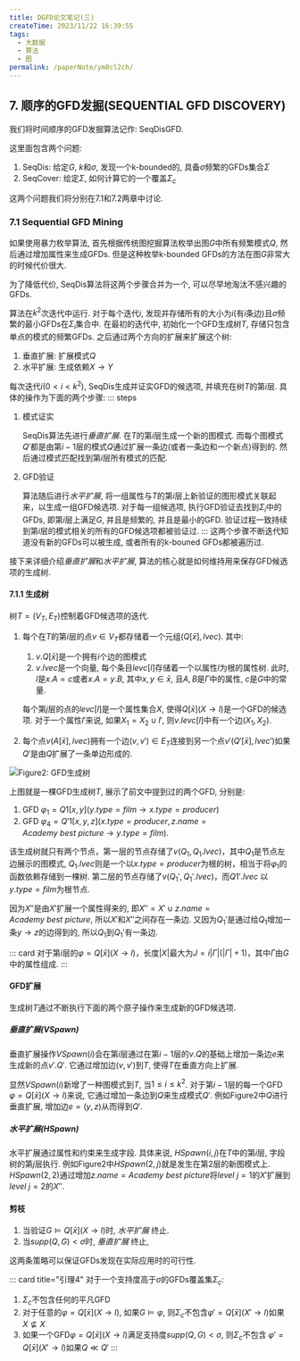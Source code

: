 ```yaml
---
title: DGFD论文笔记(三)
createTime: 2023/11/22 16:39:55
tags:
  - 大数据
  - 算法
  - 图
permalink: /paperNote/ym8cl2ch/
---
```


## 7. 顺序的GFD发掘(SEQUENTIAL GFD DISCOVERY)

我们将时间顺序的GFD发掘算法记作: SeqDisGFD.   

这里面包含两个问题:

1. SeqDis: 给定$G$, $k$和$\sigma$, 发现一个k-bounded的, 具备$\sigma$频繁的GFDs集合$\Sigma$
2. SeqCover: 给定$\Sigma$, 如何计算它的一个覆盖$\Sigma_c$

这两个问题我们将分别在7.1和7.2两章中讨论.

### 7.1 Sequential GFD Mining

如果使用暴力枚举算法, 首先根据传统图挖掘算法枚举出图$G$中所有频繁模式$Q$, 然后通过增加属性来生成GFDs. 但是这种枚举k-bounded GFDs的方法在图$G$非常大的时候代价很大. 

为了降低代价, SeqDis算法将这两个步骤合并为一个, 可以尽早地淘汰不感兴趣的GFDs.

算法在$k^2$次迭代中运行. 对于每个迭代$i$, 发现并存储所有的大小为$i$(有$i$条边)且$\sigma$频繁的最小GFDs在$\Sigma_i$集合中. 在最初的迭代中, 初始化一个GFD生成树$T$, 存储只包含单点的模式的频繁GFDs. 之后通过两个方向的扩展来扩展这个树:

1. 垂直扩展: 扩展模式$Q$ 
2. 水平扩展: 生成依赖$X \rightarrow Y$

每次迭代$i(0<i<k^2)$, SeqDis生成并证实GFD的候选项, 并填充在树$T$的第$i$层. 具体的操作为下面的两个步骤:
::: steps
1. 模式证实
   
   SeqDis算法先进行*垂直扩展*. 在$T$的第$i$层生成一个新的图模式. 而每个图模式$Q'$都是由第$i-1$层的模式$Q$通过扩展一条边(或者一条边和一个新点)得到的. 然后通过模式匹配找到第$i$层所有模式的匹配.
2. GFD验证
   
   算法随后进行*水平扩展*, 将一组属性与$T$的第$i$层上新验证的图形模式关联起来，以生成一组GFD候选项. 对于每一组候选项, 执行GFD验证去找到$\Sigma_i$中的GFDs, 即第$i$层上满足$G$, 并且是频繁的, 并且是最小的GFD. 验证过程一致持续到第$i$层的模式相关的所有的GFD候选项都被验证过.
:::
这两个步骤不断迭代知道没有新的GFDs可以被生成, 或者所有的k-bouned GFDs都被遍历过.

接下来详细介绍*垂直扩展*和*水平扩展*, 算法的核心就是如何维持用来保存GFD候选项的生成树.   

#### 7.1.1 生成树

树$T=(V_T, E_T)$控制着GFD候选项的迭代.

1. 每个在$T$的第$i$层的点$v \in V_T$都存储着一个元组$(Q[\bar{x}], lvec)$. 其中:

    1. $v.Q[\bar{x}]$是一个拥有$i$个边的图模式
    2. $v.lvec$是一个向量, 每个条目$levc[l]$存储着一个以属性$l$为根的属性树. 此时, $l$是$x.A=c$或者$x.A=y.B$, 其中$x,y \in \bar{x}$, 且$A,B$是$\Gamma$中的属性, $c$是$G$中的常量. 

    每个第$j$层的点的$levc[l]$是一个属性集合$X$, 使得$Q[\bar{x}](X \rightarrow l)$是一个GFD的候选项. 对于一个属性$l'$来说, 如果$X_1 =X_2 \cup {l'}$, 则$v.levc[l]$中有一个边$(X_1, X_2)$.

2. 每个点$v(A[\bar{x}], lvec)$拥有一个边$(v, v') \in E_T$连接到另一个点$v'(Q'[\bar{x}], lvec')$如果$Q'$是由$Q$扩展了一条单边形成的.


![Figure2: GFD生成树](/screen_shot/dgfd-generating-tree.png)

上图就是一棵GFD生成树$T$, 展示了前文中提到过的两个GFD, 分别是:
1. GFD $\varphi_1= Q1[x,y](y.type = film → x.type =producer)$
2. GFD $\varphi_4= Q'1[x,y,z]({x.type = producer,z.name =Academy \ best \ picture} → y.type = film)$.

该生成树就只有两个节点，第一层的节点存储了$v(Q_1,Q_1.lvec)$，其中$Q_1$是节点左边展示的图模式, $Q_1.lvec$则是一个以$x.type=producer$为根的树，相当于将$\varphi_1$的函数依赖存储到一棵树. 第二层的节点存储了$v(Q_1',Q_1'.lvec)$，而$Q1'.lvec$ 以$y.type=film$为根节点. 

因为$X''$是由$X'$扩展一个属性得来的, 即$X''=X'\cup {z.name=Academy\ best\ picture}$, 所以$X'$和$X''$之间存在一条边. 又因为$Q_1'$是通过给$Q_1$增加一条$y\rightarrow z$的边得到的, 所以$Q_1$到$Q_1'$有一条边. 

::: card 
对于第$i$层的$\varphi=Q[\bar{x}](X \rightarrow l)$，长度$\left|X\right|$最大为$J=i \left|\Gamma\right| ( \left|\Gamma\right| + 1)$，其中$\Gamma$由$G$中的属性组成.
::: 


#### GFD扩展
生成树$T$通过不断执行下面的两个原子操作来生成新的GFD候选项.

##### 垂直扩展($VSpawn$)
垂直扩展操作$VSpawn(i)$会在第$i$层通过在第$i-1$层的$v.Q$的基础上增加一条边$e$来生成新的点$v'.Q'$. 它通过增加边$(v, v')$到$T$, 使得$T$在垂直方向上扩展.

显然$VSpawn(i)$新增了一种图模式到$T$, 当$1 \le i \le k^2$. 对于第$i-1$层的每一个GFD $\varphi =Q[\bar{x}](X \rightarrow l)$来说, 它通过增加一条边到$Q$来生成模式$Q'$. 例如Figure2中$Q$进行垂直扩展, 增加边$e=(y,z)$从而得到$Q'$.

##### 水平扩展($HSpawn$)
水平扩展通过属性和约束来生成字段. 具体来说, $HSpawn(i,j)$在$T$中的第$i$层, 字段树的第$j$层执行. 例如Figure2中$HSpawn(2,j)$就是发生在第2层的新图模式上. $HSpawn(2,2)$通过增加$z.name=Academy\ best\ picture$将$level \ j=1$的$X'$扩展到$level \ j=2$的$X''$.

#### 剪枝

1. 当验证$G\models Q[\bar{x}](X \rightarrow l)$时, *水平扩展* 终止.
2. 当$supp(Q,G) < \sigma$时, *垂直扩展* 终止,

这两条策略可以保证GFDs发现在实际应用时的可行性.

::: card  title="引理4"
对于一个支持度高于$\sigma$的GFDs覆盖集$\Sigma_c$:

1. $\Sigma_c$不包含任何的平凡GFD
2. 对于任意的$\varphi =Q[\bar{x}](X \rightarrow l)$, 如果$G\models \varphi$, 则$\Sigma_c$不包含$\varphi'=Q[\bar{x}](X'\rightarrow l)$如果$X\not \subseteq X$
3. 如果一个GFD$\varphi =Q[\bar{x}](X \rightarrow l)$满足支持度$supp(Q,G)<\sigma$, 则$\Sigma_c$不包含 $\varphi'=Q[\bar{x}](X'\rightarrow l)$如果$Q\ll Q'$
:::
